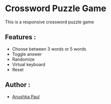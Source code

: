 # Crossword Puzzle Game
This is a responsive crossword puzzle game

## Features :
- Choose between 3 words or 5 words
- Toggle answer
- Randomize
- Virtual keyboard
- Reset

## Author :
- [Anushka Paul](https://github.com/pilipi-puu-puu)
